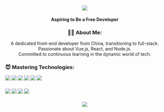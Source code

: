 <h1 align="center">
    <img src="https://readme-typing-svg.herokuapp.com?font=JetBrains+Mono&size=24&color=A71CF7FF&center=true&lines=Hi，I'm+XiDongDong+👋;Full-Stack+Aspirations+🚀;Passionate+About+Vue+ +React;Always+Learning+Growing+🌱">
</h1>

<h4 align="center"><strong>Aspiring to Be a Free Developer</strong></h4>

<h3 align="center">👨‍💻 About Me:</h3>
<p align="center">
    A dedicated front-end developer from China, transitioning to full-stack. <br>
    Passionate about Vue.js, React, and Node.js. <br>
    Committed to continuous learning in the dynamic world of tech.
</p>

<h3>😈 Mastering Technologies:</h3>
<div align="left">
  <img src="https://img.shields.io/badge/-Vue-42b883?style=flat-square&logo=Vue.js&logoColor=white"></img>
  <img src="https://img.shields.io/badge/-Vite-5468ff?style=flat-square&logo=Vite&logoColor=white"></img>
  <img src="https://img.shields.io/badge/-React-61DAFB?style=flat-square&logo=React&logoColor=white"></img>
  <img src="https://img.shields.io/badge/-Next.js-black?style=flat-square&logo=Next.js&logoColor=white"></img>
  <img src="https://img.shields.io/badge/-TypeScript-235a97?style=flat-square&logo=TypeScript&logoColor=white"></img>
  <img src="https://img.shields.io/badge/-TailwindCSS-0EA5E9?style=flat-square&logo=Tailwind%20CSS&logoColor=white"></img>
</div>
<h3></h3>
<div align="left">
  <img src="https://img.shields.io/badge/-NestJS-ea2845?style=flat-square&logo=nestjs&logoColor=white"></img>
  <img src="https://img.shields.io/badge/-MySQL-4479A1?style=flat-square&logo=mysql&logoColor=white"></img>
  <img src="https://img.shields.io/badge/-SQLite-003B57?style=flat-square&logo=sqlite&logoColor=white"></img>
  <img src="https://img.shields.io/badge/-MongoDB-00ED64?style=flat-square&logo=MongoDB&logoColor=white"></img>
</div>

<h3></h3>

<div align="center">
  <img src="https://github-readme-stats.vercel.app/api?username=xidongdong-153&show_icons=true&theme=radical" />
</div>
